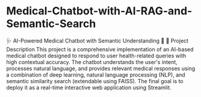 # Medical-Chatbot-with-AI-RAG-and-Semantic-Search
🩺 AI-Powered Medical Chatbot with Semantic Understanding 🤖
📘 Project Description
This project is a comprehensive implementation of an AI-based medical chatbot designed to respond to user health-related queries with high contextual accuracy. The chatbot understands the user's intent, processes natural language, and provides relevant medical responses using a combination of deep learning, natural language processing (NLP), and semantic similarity search (extendable using FAISS). The final goal is to deploy it as a real-time interactive web application using Streamlit.
